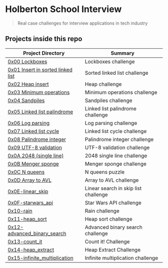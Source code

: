 # Holberton School Interview

> Real case challenges for interview applications in tech industry

## Projects inside this repo

| Project Directory| Summary |
| ------------------------------------|----|
| [0x00 Lockboxes](https://github.com/jhonaRiver/holbertonschool-interview/tree/master/0x00-lockboxes)| Lockboxes challenge |
| [0x01 Insert in sorted linked list](https://github.com/jhonaRiver/holbertonschool-interview/tree/master/0x01-insert_in_sorted_linked_list)| Sorted linked list challenge |
| [0x02 Heap insert](https://github.com/jhonaRiver/holbertonschool-interview/tree/master/0x02-heap_insert)| Heap challenge |
| [0x03 Minimum operations](https://github.com/jhonaRiver/holbertonschool-interview/tree/master/0x03-minimum_operations)| Minimum operations challenge |
| [0x04 Sandpiles](https://github.com/jhonaRiver/holbertonschool-interview/tree/master/0x04-sandpiles)| Sandpiles challenge |
| [0x05 Linked list palindrome](https://github.com/jhonaRiver/holbertonschool-interview/tree/master/0x05-linked_list_palindrome)| Linked list palindrome challenge |
| [0x06 Log parsing](https://github.com/jhonaRiver/holbertonschool-interview/tree/master/0x06-log_parsing)| Log parsing challenge |
| [0x07 Linked list cycle](https://github.com/jhonaRiver/holbertonschool-interview/tree/master/0x07-linked_list_cycle)| Linked list cycle challenge |
| [0x08 Palindrome integer](https://github.com/jhonaRiver/holbertonschool-interview/tree/master/0x08-palindrome_integer)| Palindrome integer challenge |
| [0x09 UTF-8 validation](https://github.com/jhonaRiver/holbertonschool-interview/tree/master/0x09-utf8_validation)| UTF-8 validation challenge |
| [0x0A 2048 (single line)](https://github.com/jhonaRiver/holbertonschool-interview/tree/master/0x0A-slide_line)| 2048 single line challenge |
| [0x0B Menger sponge](https://github.com/jhonaRiver/holbertonschool-interview/tree/master/0x0B-menger)| Menger sponge challenge |
| [0x0C N queens](https://github.com/jhonaRiver/holbertonschool-interview/tree/master/0x0C-nqueens)| N queens puzzle |
| [0x0D Array to AVL](https://github.com/jhonaRiver/holbertonschool-interview/tree/master/0x0D-sorted_array_to_avl)| Array to AVL challenge |
| [0x0E-linear_skip](https://github.com/jhonaRiver/holbertonschool-interview/tree/master/0x0E-linear_skip)| Linear search in skip list challenge|
| [0x0F-starwars_api](https://github.com/jhonaRiver/holbertonschool-interview/tree/master/0x0F-starwars_api)| Star Wars API challenge|
| [0x10-rain](https://github.com/jhonaRiver/holbertonschool-interview/tree/master/0x10-rain)| Rain challenge|
| [0x11-heap_sort](https://github.com/jhonaRiver/holbertonschool-interview/tree/master/0x11-heap_sort)| Heap sort challenge|
| [0x12-advanced_binary_search](https://github.com/jhonaRiver/holbertonschool-interview/tree/master/0x12-advanced_binary_search)| Advanced binary search challenge|
| [0x13-count_it](https://github.com/jhonaRiver/holbertonschool-interview/tree/master/0x13-count_it)| Count it! Challenge|
| [0x14-heap_extract](https://github.com/jhonaRiver/holbertonschool-interview/tree/master/0x14-heap_extract)| Heap Extract Challenge|
| [0x15-infinite_multiplication](https://github.com/jhonaRiver/holbertonschool-interview/tree/master/0x15-infinite_multiplication)| Infinite multiplication challenge|
